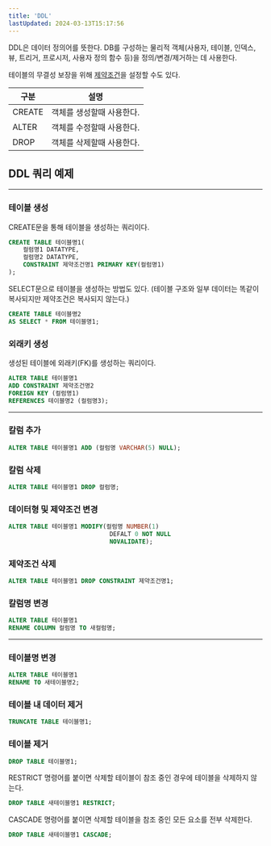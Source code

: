 ```yaml
---
title: 'DDL'
lastUpdated: 2024-03-13T15:17:56
---
```

<p>
DDL은 데이터 정의어를 뜻한다. DB를 구성하는 물리적 객체(사용자, 테이블, 인덱스, 뷰, 트리거, 프로시저, 사용자 정의 함수 등)을 정의/변경/제거하는 데 사용한다.
</p>
<p>
테이블의 무결성 보장을 위해 <a href="./제약조건.md">제약조건</a>을 설정할 수도 있다. 
</p>

|구분|설명|
|-|-|
|CREATE|객체를 생성할때 사용한다.|
|ALTER|객체를 수정할때 사용한다.|
|DROP|객체를 삭제할때 사용한다.|

## DDL 쿼리 예제
---
### 테이블 생성
CREATE문을 통해 테이블을 생성하는 쿼리이다. 
```sql
CREATE TABLE 테이블명1(
    컬럼명1 DATATYPE,
    컬럼명2 DATATYPE,
    CONSTRAINT 제약조건명1 PRIMARY KEY(컬럼명1)
);
```
SELECT문으로 테이블을 생성하는 방법도 있다. (테이블 구조와 일부 데이터는 똑같이 복사되지만 제약조건은 복사되지 않는다.)
```sql
CREATE TABLE 테이블명2
AS SELECT * FROM 테이블명1;
```
### 외래키 생성
생성된 테이블에 외래키(FK)를 생성하는 쿼리이다. 
```sql
ALTER TABLE 테이블명1
ADD CONSTRAINT 제약조건명2 
FOREIGN KEY (컬럼명1)
REFERENCES 테이블명2 (컬럼명3);
```
---
### 칼럼 추가
```sql
ALTER TABLE 테이블명1 ADD (컬럼명 VARCHAR(5) NULL);  
```
### 칼럼 삭제
```sql
ALTER TABLE 테이블명1 DROP 컬럼명;  
```
### 데이터형 및 제약조건 변경
``` sql
ALTER TABLE 테이블명1 MODIFY(컬럼명 NUMBER(1)
                            DEFALT 0 NOT NULL
                            NOVALIDATE);  
```
### 제약조건 삭제
```sql
ALTER TABLE 테이블명1 DROP CONSTRAINT 제약조건명1;  
```
### 칼럼명 변경
```sql
ALTER TABLE 테이블명1
RENAME COLUMN 컬럼명 TO 새컬럼명;  
```
---
### 테이블명 변경
```sql
ALTER TABLE 테이블명1
RENAME TO 새테이블명2;  
```
### 테이블 내 데이터 제거
```sql
TRUNCATE TABLE 테이블명1;
```
### 테이블 제거
```sql
DROP TABLE 테이블명1;
```
RESTRICT 명령어를 붙이면 삭제할 테이블이 참조 중인 경우에 테이블을 삭제하지 않는다.
```sql
DROP TABLE 새테이블명1 RESTRICT;
```
CASCADE 명령어를 붙이면 삭제할 테이블을 참조 중인 모든 요소를 전부 삭제한다.
```sql
DROP TABLE 새테이블명1 CASCADE;
```
